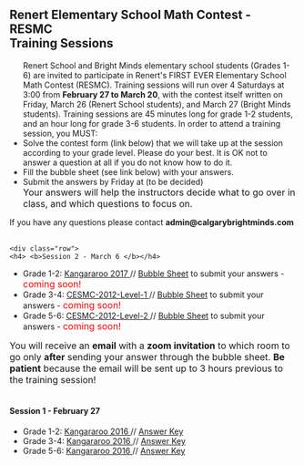 <div class="row">
      <h2> Renert Elementary School Math Contest - <b>RESMC</b> <br> Training Sessions </h2>
   <p>
      <ul>
         Renert School and Bright Minds elementary school students (Grades 1-6) are invited to participate in Renert's FIRST EVER Elementary School Math Contest (RESMC). Training sessions will run over 4 Saturdays at 3:00 from <b>February 27 to March 20</b>, with the contest itself written on Friday, March 26 (Renert School students), and March 27 (Bright Minds students). Training sessions are 45 minutes long for grade 1-2 students, and an hour long for grade 3-6 students.
        In order to attend a training session, you MUST:
            <li> Solve the contest form (link below) that we will take up at the session according to your grade level. Please do your best. It is OK not to answer a question at all if you do not know how to do it.</li> 
            <li> Fill the bubble sheet (see link below) with your answers.</li>
            <li > Submit the answers by Friday at (to be decided)</li>
            <font size="3">Your answers will help the instructors decide what to go over in class, and which questions to focus on.</font> 
               </ul>     
   </p>
     If you have any questions please contact <b>admin@calgarybrightminds.com</b>
 <br><br>
   
    <div class="row">
    <h4> <b>Session 2 - March 6 </b></h4>
   <p>
      <ul>
        <li> Grade 1-2:  <a href="https://renertmath.github.io/contests/Kangaroo%202017%20G12%20Mar6.pdf" target="_blank">Kangararoo 2017 </a>  // <a href="https://renertmath.github.io/contests/Coming%20Soon.pdf" target="_blank">Bubble Sheet</a> to submit your answers - <font size="3" color="red">coming soon!</font></li> 
        <li> Grade 3-4:  <a href="https://renertmath.github.io/contests/CESMC-2012-Level-1-Contest-Paper.pdf" target="_blank">CESMC-2012-Level-1 </a>  // <a href="https://renertmath.github.io/contests/Coming%20Soon.pdf" target="_blank">Bubble Sheet</a> to submit your answers - <font size="3" color="red">coming soon!</font></li>
         <li> Grade 5-6:  <a href="https://renertmath.github.io/contests/CESMC-2012-Level-2-Contest-Paper.pdf" target="_blank">CESMC-2012-Level-2 </a>  // <a href="https://renertmath.github.io/contests/Coming%20Soon.pdf" target="_blank">Bubble Sheet</a> to submit your answers - <font size="3" color="red">coming soon!</font></li>
    </ul> 
       </p>  
     <font size="3"> You will receive an <b>email</b> with a <b>zoom invitation</b> to which room to go only <b>after</b> sending your answer through the bubble sheet. <b> Be patient</b> because the email will be sent up to 3 hours previous to the training session! </font>
<br>     
<br>
<div class="row">
    <h4> Session 1 - February 27 </h4>
   <p>
      <ul>
        <li> Grade 1-2:  <a href="https://renertmath.github.io/contests/Kangaroo%202016%20G12%20Feb%2027.pdf" target="_blank">Kangararoo 2016 </a>  //  <a href="https://renertmath.github.io/contests/2016gr0102eKEY%20only.pdf" target="_blank">Answer Key</a></li>
        <li> Grade 3-4:  <a href="https://renertmath.github.io/contests/Kangaroo%202016%20G34%20Feb27.pdf" target="_blank">Kangararoo 2016 </a>  //  <a href="https://renertmath.github.io/contests/2016gr0304eKEY%20only.pdf" target="_blank">Answer Key</a> </li>
         <li> Grade 5-6:  <a href="https://renertmath.github.io/contests/Kangaroo%202016%20G56%20Feb27.pdf" target="_blank">Kangararoo 2016 </a>  //  <a href="https://renertmath.github.io/contests/2016gr0506eKEY%20only.pdf" target="_blank">Answer Key</a> </li>
      </ul> 
       </p>

